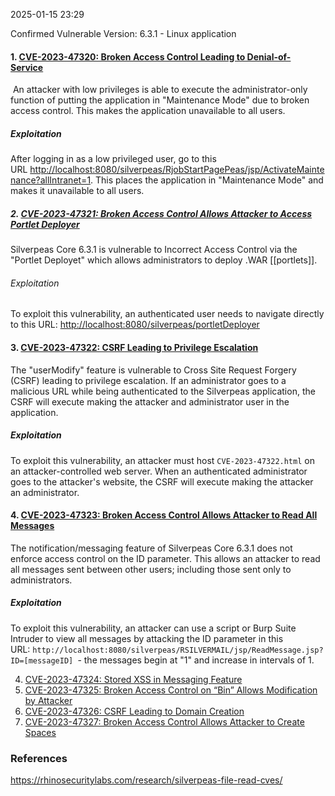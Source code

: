 
2025-01-15 23:29

Confirmed Vulnerable Version: 6.3.1 - Linux application 
#### 1. [CVE-2023-47320: Broken Access Control Leading to Denial-of-Service](https://github.com/RhinoSecurityLabs/CVEs/tree/master/CVE-2023-47320)  

 An attacker with low privileges is able to execute the administrator-only function of putting the application in "Maintenance Mode" due to broken access control. This makes the application unavailable to all users.
##### Exploitation

After logging in as a low privileged user, go to this URL [http://localhost:8080/silverpeas/RjobStartPagePeas/jsp/ActivateMaintenance?allIntranet=1](http://localhost:8080/silverpeas/RjobStartPagePeas/jsp/ActivateMaintenance?allIntranet=1). This places the application in "Maintenance Mode" and makes it unavailable to all users.

##### 2. [CVE-2023-47321: Broken Access Control Allows Attacker to Access Portlet Deployer](https://github.com/RhinoSecurityLabs/CVEs/tree/master/CVE-2023-47321)

Silverpeas Core 6.3.1 is vulnerable to Incorrect Access Control via the "Portlet Deployet" which allows administrators to deploy .WAR [[portlets]].
###### Exploitation 

To exploit this vulnerability, an authenticated user needs to navigate directly to this URL: [http://localhost:8080/silverpeas/portletDeployer](http://localhost:8080/silverpeas/portletDeployer)

#### 3. [CVE-2023-47322: CSRF Leading to Privilege Escalation](https://github.com/RhinoSecurityLabs/CVEs/tree/master/CVE-2023-47322)

The "userModify" feature is vulnerable to Cross Site Request Forgery (CSRF) leading to privilege escalation. If an administrator goes to a malicious URL while being authenticated to the Silverpeas application, the CSRF will execute making the attacker and administrator user in the application.
##### Exploitation

To exploit this vulnerability, an attacker must host `CVE-2023-47322.html` on an attacker-controlled web server. When an authenticated administrator goes to the attacker's website, the CSRF will execute making the attacker an administrator.

#### 4. [CVE-2023-47323: Broken Access Control Allows Attacker to Read All Messages](https://github.com/RhinoSecurityLabs/CVEs/tree/master/CVE-2023-47323) 

The notification/messaging feature of Silverpeas Core 6.3.1 does not enforce access control on the ID parameter. This allows an attacker to read all messages sent between other users; including those sent only to administrators.
##### Exploitation

To exploit this vulnerability, an attacker can use a script or Burp Suite Intruder to view all messages by attacking the ID parameter in this URL: `http://localhost:8080/silverpeas/RSILVERMAIL/jsp/ReadMessage.jsp?ID=[messageID] `- the messages begin at "1" and increase in intervals of 1.

4. [CVE-2023-47324: Stored XSS in Messaging Feature](https://github.com/RhinoSecurityLabs/CVEs/tree/master/CVE-2023-47324)
5. [CVE-2023-47325: Broken Access Control on “Bin” Allows Modification by Attacker](https://github.com/RhinoSecurityLabs/CVEs/tree/master/CVE-2023-47325)
6. [CVE-2023-47326: CSRF Leading to Domain Creation](https://github.com/RhinoSecurityLabs/CVEs/tree/master/CVE-2023-47326)
7. [CVE-2023-47327: Broken Access Control Allows Attacker to Create Spaces](https://github.com/RhinoSecurityLabs/CVEs/tree/master/CVE-2023-47327)

### References
https://rhinosecuritylabs.com/research/silverpeas-file-read-cves/